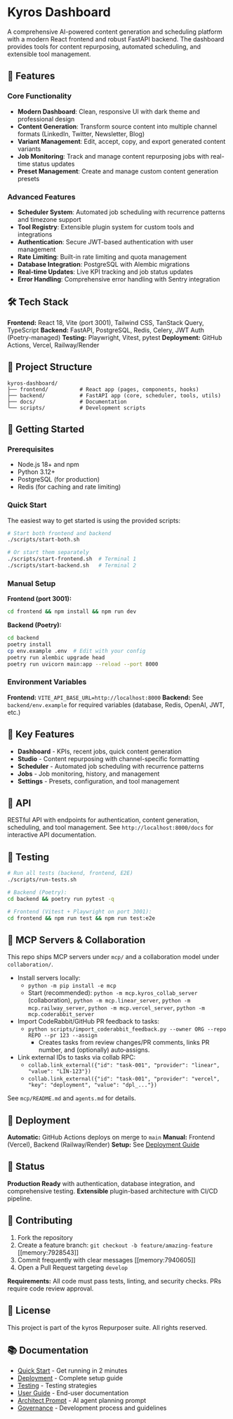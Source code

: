 # Kyros Dashboard

A comprehensive AI-powered content generation and scheduling platform with a modern React frontend and robust FastAPI backend. The dashboard provides tools for content repurposing, automated scheduling, and extensible tool management.

## 🚀 Features

### Core Functionality
- **Modern Dashboard**: Clean, responsive UI with dark theme and professional design
- **Content Generation**: Transform source content into multiple channel formats (LinkedIn, Twitter, Newsletter, Blog)
- **Variant Management**: Edit, accept, copy, and export generated content variants
- **Job Monitoring**: Track and manage content repurposing jobs with real-time status updates
- **Preset Management**: Create and manage custom content generation presets

### Advanced Features
- **Scheduler System**: Automated job scheduling with recurrence patterns and timezone support
- **Tool Registry**: Extensible plugin system for custom tools and integrations
- **Authentication**: Secure JWT-based authentication with user management
- **Rate Limiting**: Built-in rate limiting and quota management
- **Database Integration**: PostgreSQL with Alembic migrations
- **Real-time Updates**: Live KPI tracking and job status updates
- **Error Handling**: Comprehensive error handling with Sentry integration

## 🛠️ Tech Stack

**Frontend:** React 18, Vite (port 3001), Tailwind CSS, TanStack Query, TypeScript
**Backend:** FastAPI, PostgreSQL, Redis, Celery, JWT Auth (Poetry-managed)
**Testing:** Playwright, Vitest, pytest
**Deployment:** GitHub Actions, Vercel, Railway/Render

## 📁 Project Structure

```
kyros-dashboard/
├── frontend/          # React app (pages, components, hooks)
├── backend/           # FastAPI app (core, scheduler, tools, utils)
├── docs/              # Documentation
└── scripts/           # Development scripts
```

## 🚀 Getting Started

### Prerequisites
- Node.js 18+ and npm
- Python 3.12+
- PostgreSQL (for production)
- Redis (for caching and rate limiting)

### Quick Start

The easiest way to get started is using the provided scripts:

```bash
# Start both frontend and backend
./scripts/start-both.sh

# Or start them separately
./scripts/start-frontend.sh  # Terminal 1
./scripts/start-backend.sh   # Terminal 2
```

### Manual Setup

**Frontend (port 3001):**
```bash
cd frontend && npm install && npm run dev
```

**Backend (Poetry):**
```bash
cd backend
poetry install
cp env.example .env  # Edit with your config
poetry run alembic upgrade head
poetry run uvicorn main:app --reload --port 8000
```

### Environment Variables

**Frontend:** `VITE_API_BASE_URL=http://localhost:8000`
**Backend:** See `backend/env.example` for required variables (database, Redis, OpenAI, JWT, etc.)

## 📱 Key Features

- **Dashboard** - KPIs, recent jobs, quick content generation
- **Studio** - Content repurposing with channel-specific formatting
- **Scheduler** - Automated job scheduling with recurrence patterns
- **Jobs** - Job monitoring, history, and management
- **Settings** - Presets, configuration, and tool management



## 🔌 API

RESTful API with endpoints for authentication, content generation, scheduling, and tool management.
See `http://localhost:8000/docs` for interactive API documentation.

## 🧪 Testing

```bash
# Run all tests (backend, frontend, E2E)
./scripts/run-tests.sh

# Backend (Poetry):
cd backend && poetry run pytest -q

# Frontend (Vitest + Playwright on port 3001):
cd frontend && npm run test && npm run test:e2e
```

## 🧠 MCP Servers & Collaboration

This repo ships MCP servers under `mcp/` and a collaboration model under `collaboration/`.

- Install servers locally:
  - `python -m pip install -e mcp`
  - Start (recommended): `python -m mcp.kyros_collab_server` (collaboration), `python -m mcp.linear_server`, `python -m mcp.railway_server`, `python -m mcp.vercel_server`, `python -m mcp.coderabbit_server`
- Import CodeRabbit/GitHub PR feedback to tasks:
  - `python scripts/import_coderabbit_feedback.py --owner ORG --repo REPO --pr 123 --assign`
    - Creates tasks from review changes/PR comments, links PR number, and (optionally) auto‑assigns.
- Link external IDs to tasks via collab RPC:
  - `collab.link_external({"id": "task-001", "provider": "linear", "value": "LIN-123"})`
  - `collab.link_external({"id": "task-001", "provider": "vercel", "key": "deployment", "value": "dpl_..."})`

See `mcp/README.md` and `agents.md` for details.

## 🚀 Deployment

**Automatic:** GitHub Actions deploys on merge to `main`
**Manual:** Frontend (Vercel), Backend (Railway/Render)
**Setup:** See [Deployment Guide](docs/DEPLOYMENT.md)

## 📝 Status

**Production Ready** with authentication, database integration, and comprehensive testing.
**Extensible** plugin-based architecture with CI/CD pipeline.

## 🤝 Contributing

1. Fork the repository
2. Create a feature branch: `git checkout -b feature/amazing-feature` [[memory:7928543]]
3. Commit frequently with clear messages [[memory:7940605]]
4. Open a Pull Request targeting `develop`

**Requirements:** All code must pass tests, linting, and security checks. PRs require code review approval.

## 📄 License

This project is part of the kyros Repurposer suite. All rights reserved.

## 📚 Documentation

- [Quick Start](docs/QUICK_START.md) - Get running in 2 minutes
- [Deployment](docs/DEPLOYMENT.md) - Complete setup guide
- [Testing](docs/TESTING.md) - Testing strategies
- [User Guide](docs/TEST_USER_GUIDE.md) - End-user documentation
- [Architect Prompt](.codex/context/architect.md) - AI agent planning prompt
- [Governance](CONTRIBUTING.md) - Development process and guidelines

<!-- ci-docs-only test -->
